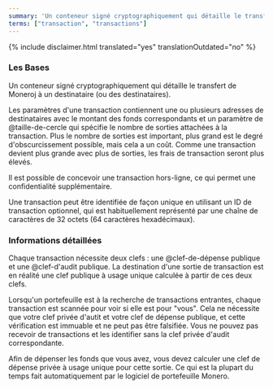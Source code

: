 ```yaml
---
summary: 'Un conteneur signé cryptographiquement qui détaille le transfert de Moneroj à un destinataire (ou des destinataires).'
terms: ["transaction", "transactions"]
---
```


{% include disclaimer.html translated="yes" translationOutdated="no" %}

### Les Bases

Un conteneur signé cryptographiquement qui détaille le transfert de Moneroj
à un destinataire (ou des destinataires).

Les paramètres d'une transaction contiennent une ou plusieurs adresses de
destinataires avec le montant des fonds correspondants et un paramètre de
@taille-de-cercle qui spécifie le nombre de sorties attachées à la
transaction. Plus le nombre de sorties est important, plus grand est le
degré d'obscurcissement possible, mais cela a un coût. Comme une transaction
devient plus grande avec plus de sorties, les frais de transaction seront
plus élevés.

Il est possible de concevoir une transaction hors-ligne, ce qui permet une
confidentialité supplémentaire.

Une transaction peut être identifiée de façon unique en utilisant un ID de
transaction optionnel, qui est habituellement représenté par une chaîne de
caractères de 32 octets (64 caractères hexadécimaux).

### Informations détaillées

Chaque transaction nécessite deux clefs : une @clef-de-dépense publique et
une @clef-d'audit publique. La destination d'une sortie de transaction est
en réalité une clef publique à usage unique calculée à partir de ces deux
clefs.

Lorsqu'un portefeuille est à la recherche de transactions entrantes, chaque
transaction est scannée pour voir si elle est pour "vous". Cela ne nécessite
que votre clef privée d'autit et votre clef de dépense publique, et cette
vérification est immuable et ne peut pas être falsifiée. Vous ne pouvez pas
recevoir de transactions et les identifier sans la clef privée d'audit
correspondante.

Afin de dépenser les fonds que vous avez, vous devez calculer une clef de
dépense privée à usage unique pour cette sortie. Ce qui est la plupart du
temps fait automatiquement par le logiciel de portefeuille Monero.
